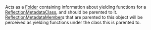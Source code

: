Acts as a [Folder](https://create.roblox.com/docs/reference/engine/classes/Folder) containing information about yielding functions for a
[ReflectionMetadataClass](https://create.roblox.com/docs/reference/engine/classes/ReflectionMetadataClass), and should be parented to it.
[ReflectionMetadataMember](https://create.roblox.com/docs/reference/engine/classes/ReflectionMetadataMember)s that are parented to this object will be perceived
as yielding functions under the class this is parented to.